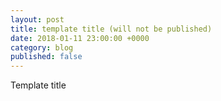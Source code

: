 ```yaml
---
layout: post
title: template title (will not be published)
date: 2018-01-11 23:00:00 +0000
category: blog
published: false
---
```

Template title